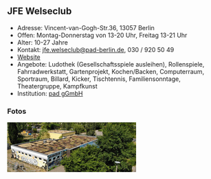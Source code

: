 ## JFE Welseclub

- Adresse:      Vincent-van-Gogh-Str.36,  13057 Berlin
- Offen:        Montag-Donnerstag von 13-20 Uhr, Freitag 13-21 Uhr
- Alter:        10-27 Jahre
- Kontakt:      jfe.welseclub@pad-berlin.de, 030 / 920 50 49
- [Website](https://www.pad-berlin.de/jugendarbeit-praevention-und-qualifikation/jfe-welseclub)
- Angebote:     Ludothek (Gesellschaftsspiele ausleihen), Rollenspiele, Fahrradwerkstatt, Gartenprojekt, Kochen/Backen, Computerraum,  Sportraum, Billard, Kicker, Tischtennis, Familiensonntage, Theatergruppe, Kampfkunst
- Institution:  [pad gGmbH](https://www.pad-berlin.de/)

### Fotos

![JFE Welseclub](../images/welseclub.jpg)

